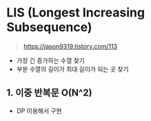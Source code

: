 # LIS (Longest Increasing Subsequence)

> https://jason9319.tistory.com/113

- 가장 긴 증가하는 수열 찾기
- 부분 수열의 길이가 최대 길이가 되는 곳 찾기

## 1. 이중 반복문 O(N^2)

- DP 이용해서 구현


